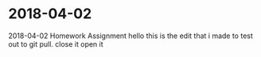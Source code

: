 # 2018-04-02
2018-04-02 Homework Assignment
hello this is the edit that i made to test out to git pull.
close it
open it
